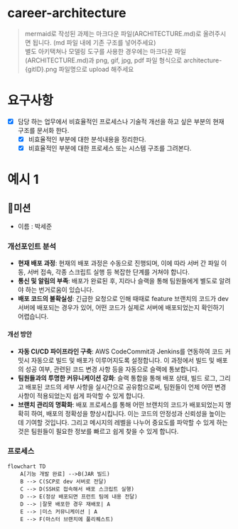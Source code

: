 # career-architecture
> mermaid로 작성된 과제는 마크다운 파일(ARCHITECTURE.md)로 올려주시면 됩니다. (md 파일 내에 기존 구조를 넣어주세요)<br>
> 별도 아키택쳐나 모델링 도구를 사용한 경우에는 마크다운 파일(ARCHITECTURE.md)과 png, gif, jpg, pdf 파일 형식으로 architecture-{gitID}.png 파일명으로 upload 해주세요
# 요구사항
- [x] 담당 하는 업무에서 비효율적인 프로세스나 기술적 개선을 하고 싶은 부분의 현재 구조를 문서화 한다.
  - [x] 비효율적인 부분에 대한 분석내용을 정리한다.
  - [x] 비효율적인 부분에 대한 프로세스 또는 시스템 구조를 그려본다.

# 예시 1

## 🚀미션
- 이름 : 박세준

### 개선포인트 분석
- __현재 배포 과정__: 현재의 배포 과정은 수동으로 진행되며, 이에 따라 서버 간 파일 이동, 서버 접속, 각종 스크립트 실행 등 복잡한 단계를 거쳐야 합니다.
- __통신 및 알림의 부족__: 배포가 완료된 후, 지라나 슬랙을 통해 팀원들에게 별도로 알려야 하는 번거로움이 있습니다.
- __배포 코드의 불확실성__: 긴급한 요청으로 인해 때때로 feature 브랜치의 코드가 dev 서버에 배포되는 경우가 있어, 어떤 코드가 실제로 서버에 배포되었는지 확인하기 어렵습니다.

#### 개선 방안
- __자동 CI/CD 파이프라인 구축__: AWS CodeCommit과 Jenkins를 연동하여 코드 커밋시 자동으로 빌드 및 배포가 이루어지도록 설정합니다. 이 과정에서 빌드 및 배포의 성공 여부, 관련된 코드 변경 사항 등을 자동으로 슬랙에 통보합니다.
- __팀원들과의 투명한 커뮤니케이션 강화__: 슬랙 통합을 통해 배포 상태, 빌드 로그, 그리고 배포된 코드의 세부 사항을 실시간으로 공유함으로써, 팀원들이 언제 어떤 변경사항이 적용되었는지 쉽게 파악할 수 있게 합니다.
- __브랜치 관리의 명확화__: 배포 프로세스를 통해 어떤 브랜치의 코드가 배포되었는지 명확히 하여, 배포의 정확성을 향상시킵니다. 이는 코드의 안정성과 신뢰성을 높이는 데 기여할 것입니다.
그리고 메시지의 레벨을 나누어 중요도를 파악할 수 있게 하는 것은 팀원들이 필요한 정보를 빠르고 쉽게 찾을 수 있게 합니다.

### 프로세스
```mermaid
flowchart TD
    A[기능 개발 완료] -->B(JAR 빌드)
    B --> C(SCP로 dev 서버로 전달)
    C --> D(SSH로 접속해서 배포 스크립트 실행)
    D --> E(정상 배포되면 프런트 팀에 내용 전달)
    D --> |잘못 배포한 경우 재배포| A
    E --> |미스 커뮤니케이션 | A
    E --> F(마스터 브랜치에 풀리퀘스트)
```
